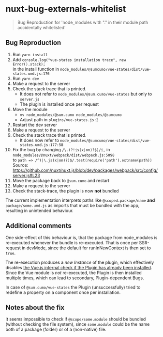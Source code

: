 # nuxt-bug-externals-whitelist

> Bug Reproduction for 'node_modules with "." in their module path accidentally whitelisted'

## Bug Reproduction

1. Run `yarn install`
2. Add `console.log("vue-states installation trace", new Error().stack);` <br />in the install function in `node_modules/@sumcumo/vue-states/dist/vue-states.umd.js:176`
3. Run `yarn dev`
4. Make a request to the server
5. Check the stack trace that is printed.
   - It does not refer to `node_modules/@sum.cumo/vue-states` but only to `server.js`
   - The plugin is installed once per request
6. Move the module
   - `mv node_modules/@sum.cumo node_modules/@sumcumo`
   - Adjust path in `plugins/vue-states.js:2`
7. Restart the dev server
8. Make a request to the server
9. Check the stack trace that is printed.
   - It does now refer to `node_modules/@sumcumo/vue-states/dist/vue-states.umd.js:177:58`
10. Fix the bug by changing `/\.(?!js(x|on)?$)/i,` in `node_modules/@nuxt/webpack/dist/webpack.js:5098` <br />to `path => /^(|\.js(x|on)?)$/.test(require('path').extname(path))` <br />Source: https://github.com/nuxt/nuxt.js/blob/dev/packages/webpack/src/config/server.js#L23
11. Move the package back to `@sum.cumo` and restart
12. Make a request to the server
13. Check the stack-trace, the plugin is now **not** bundled

The current implementation interprets paths like `@scoped.package/name` **and** `package/some.umd.js`
as imports that must be bundled with the app, resulting in unintended behaviour.

## Additional comments

One side-effect of this behaviour is, that the package from node_modules is re-executed whenever the bundle is re-executed. 
That is once per SSR-request in devMode, since the default for runInNewContext is then set to `true`.

The re-execution produces a *new Instance* of the plugin, which effectively disables [the Vue.js internal check if the Plugin has already been installed](https://github.com/vuejs/vue/blob/dev/src/core/global-api/use.js#L8).
Since the Vue module is *not* re-executed, the Plugin is then installed multiple times, which can lead to secondary, Plugin-dependent Bugs.

In case of `@sum.cumo/vue-states` the Plugin (unsuccessfully) tried to redefine a property on a component once per installation.

## Notes about the fix

It seems impossible to check if `@scope/some.module` should be bundled (without checking the file system),
since `some.module` could be the name both of a package (folder) or of a (non-native) file.
